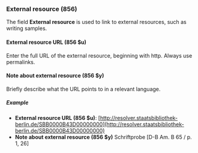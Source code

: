 ### External resource (856)

The field **External resource** is used to link to external resources, such as writing samples.

#### External resource URL (856 $u)

Enter the full URL of the external resource, beginning with http. Always use permalinks.

#### Note about external resource (856 $y)

Briefly describe what the URL points to in a relevant language.

##### Example

- **External resource URL (856 $u)**: [http://resolver.staatsbibliothek-berlin.de/SBB0000B43D00000000](http://resolver.staatsbibliothek-berlin.de/SBB0000B43D00000000)
- **Note about external resource (856 $y)** Schriftprobe [D-B Am. B 65 / p. 1, 26]

